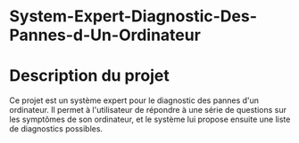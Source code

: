 # System-Expert-Diagnostic-Des-Pannes-d-Un-Ordinateur

<h1>Description du projet</h1>
Ce projet est un système expert pour le diagnostic des pannes d'un ordinateur. Il permet à l'utilisateur de répondre à une série de questions sur les symptômes de son ordinateur, et le système lui propose ensuite une liste de diagnostics possibles.
